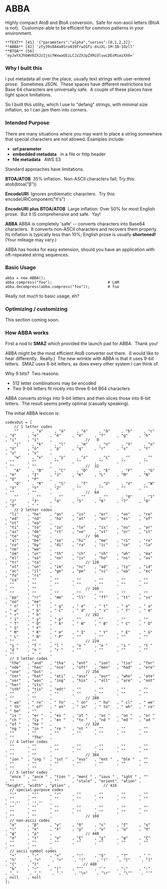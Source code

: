 # ABBA

Highly compact AtoB and BtoA conversion.&nbsp;
Safe for non-ascii letters (BtoA is not).&nbsp;
Customize-able to be efficient for common patterns in your environment.

	**TEXT** [41] '{"parameters":"alpha","series":[0,1,2,3]}'
	**ABBA** [42] 'zty39s0A4a0Sro039frw2Gfi-dszXL-1M-1N-1Ozll'
	**BTOA** [56] 'eyJwYXJhbWV0ZXJzIjoiYWxwaGEiLCJzZXJpZXMiOlswLDEsMiwzXX0='

### Why I built this

I put metadata all over the place, usually text strings with user-entered prose.&nbsp;
Sometimes JSON.&nbsp;
These spaces have different restrictions but Base 64 characters are universally safe.&nbsp;
A couple of these places have tight space limitations.&nbsp;

So I built this utility, which I use to "defang" strings, with minimal size inflation, so I can jam them into corners.


### Intended Purpose

There are many situations where you may want to place a string somewhere that special characters are not allowed.
Examples include:
- **url parameter** &nbsp; 
- **embedded metadata** &nbsp; in a file or http header
- **file metadata** &nbsp; AWS S3

Standard approaches have limitations.

**BTOA/ATOB**&nbsp;
35% inflation.&nbsp;
Non-ASCII characters fail; Try this:&nbsp; atob(btoa("β"))&nbsp;

**EncodeURI**&nbsp;
Ignores problematic characters.&nbsp;
Try this:&nbsp;  encodeURIComponent("it's")&nbsp;

**EncodeURI** **plus** **BTOA/ATOB**&nbsp;
Large inflation: Over 50% for most English prose.&nbsp;
But it IS comprehensive and safe.&nbsp;
Yay!&nbsp;

**ABBA**
ABBA is completely 'safe' -- converts characters into Base64 characters.&nbsp;
It converts non-ASCII characters and recovers them properly.&nbsp;
Its inflation is typically less than 10%; English prose is usually **shortened!**&nbsp;
(Your mileage may vary.)

ABBA has hooks for easy extension, should you have an application with oft-repeated string sequences.&nbsp;

### Basic Usage

	abba = new ABBA();
	abba.compress("foo");                         # LmM
	abba.decompress(abba.compress("foo"));        # foo

Really not much to basic usage, eh?

### Optimizing / customizing

This section coming soon.

### How ABBA works

First a nod to **SMAZ** which provided the launch pad for ABBA.&nbsp;
Thank you!

ABBA might be the most efficient AtoB converter out there.&nbsp;
(I would like to hear differently.&nbsp; Really.)&nbsp;
The new wrinkle with ABBA is that it uses 9-bit letters.&nbsp;
SMAZ uses 8-bit letters, as does every other system I can think of.&nbsp;

Why 9 bits?&nbsp;
Two reasons:
- 512 letter combinations may be encoded
- Two 9-bit letters fit nicely into three 6-bit B64 characters

ABBA converts strings into 9-bit letters and then slices those into 6-bit letters.&nbsp;
The result seems pretty optimal (casually speaking).

The initial ABBA lexicon is:

	codesOut = [
	    // 1 letter codes
	    ""      , "a"     , "á"     , "à"     , "â"     , "b"     , "c"     , "d"     , "e"     , "è"     , "é"     , "f"     , "g"     , "h"     , "i"     , "í"     ,               //   0
	    "j"     , "k"     , "l"     , "m"     , "n"     , "ñ"     , "o"     , "ô"     , "ó"     , "p"     , "q"     , "r"     , "s"     , "t"     , "u"     , "v"     ,
	    "w"     , "x"     , "y"     , "z"     , "ç"     , ""      , ""      , ""      , ""      , ""      , ""      , ""      , ""      , ""      , ""      , ""      ,               //  32
	    "A"     , "B"     , "C"     , "D"     , "E"     , "F"     , "G"     , "H"     , "I"     , "J"     , "K"     , "L"     , "M"     , "N"     , "O"     , "P"     ,
	    "Q"     , "R"     , "S"     , "T"     , "U"     , "V"     , "W"     , "X"     , "Y"     , "Z"     , ""      , ""      , ""      , ""      , ""      , ""      ,               //  64
	    ""      , ""      , ""      , ""      , ""      , "0"     , "1"     , "2"     , "3"     , "4"     , "5"     , "6"     , "7"     , "8"     , "9"     , " "     , 
	    // 2 letter codes
      "li"    , "he"    , "an"    , "in"    , "er"    , "on"    , "re"    , "ed"    , "nd"    , "ha"    , "at"    , "en"    , "es"    , "of"    , "nt"    , "ea"    ,
      "ti"    , "to"    , "io"    , "le"    , "is"    , "ou"    , "ar"    , "as"    , "de"    , "rt"    , "ve"    , "st"    , "or"    , "it"    , "te"    , "ng"    ,               //  96
      "al"    , "be"    , "se"    , "hi"    , "me"    , "ri"    , "ro"    , "co"    , "by"    , "di"    , "ra"    , "ic"    , "ce"    , "la"    , "ne"    , "we"    ,
      "om"    , "ur"    , "th"    , "ch"    , "sh"    , "wh"    , "ma"    , "el"    , "so"    , "no"    , "iv"    , "ho"    , "ns"    , "us"    , "tr"    , "ta"    ,               // 128
      "ot"    , "un"    , "im"    , "nc"    , "ad"    , "ly"    , "id"    , "ac"    , "il"    , "ge"    , "pe"    , "si"    , "wa"    , "ec"    , "fo"    , "rs"    ,
      "ca"    , ""      , ""      , ""      , ""      , ""      , ""      , ""      , ""      , ""      , ""      , ""      , ""      , ""      , ""      , ""      ,               // 160
      ""      , ""      , ""      , ""      , ""      , ""      , ""      , "pp"    , "rr"    , "mm"    , "ll"    , "ff"    , "tt"    , "ss"    , "oo"    , "ee"    ,
      " n"    , " l"    , " g"    , " e"    , " t"    , " o"    , " a"    , " w"    , " b"    , " c"    , " d"    , " s"    , " f"    , " m"    , " r"    , " h"    ,               // 192
      " i"    , " y"    , " p"    , ""      , ""      , ""      , ""      , " T"    , " O"    , " A"    , " W"    , " B"    , " C"    , " D"    , " S"    , " F"    ,
      " M"    , " R"    , " H"    , " I"    , " Y"    , " E"    , " G"    , " L"    , " N"    , " P"    , ""      , ""      , ""      , ""      , ""      , ""      ,               // 224
      "y "    , "f "    , "l "    , "o "    , "e "    , "s "    , "t "    , "d "    , "n "    , "r "    , ""      , ""      , ""      , ""      , ""      , "  "    ,
      // 3 letter codes
      "the"   , "and"   , "tha"   , "ent"   , "ion"   , "tio"   , "for"   , "nde"   , "has"   , "nce"   , "oft"   , "men"   , "had"   , "ere"   , "one"   , "but"   ,               // 256
      "ter"   , "hat"   , "ati"   , "ass"   , "our"   , "who"   , "ate"   , "ver"   , "was"   , "ing"   , "his"   , "all"   , "are"   , "not"   , "her"   , "its"   ,
      "sth"   , "tis"   , "edt"   , ""      , ""      , ""      , ""      , ""      , ""      , ""      , ""      , ""      , ""      , ""      , ""      , ""      ,               // 288
      " wa"   , " re"   , " fo"   , " on"   , " ha"   , " cl"   , " we"   , " th"   , " of"   , " an"   , " in"   , " to"   , " wh"   , " co"   , " be"   , ""      ,
      "is "   , "er "   , "es "   , "at "   , "as "   , "on "   , "or "   , "ch "   , "ly "   , "en "   , "to "   , "nd "   , "ed "   , "ad "   , "of "   , "he "   ,               // 320
      "ng "   , "in "   , "re "   , "nt "   , ""      , ""      , ""      , ""      , ""      , ""      , ""      , ""      , ""      , ""      , ""      , "The"   ,
      // 4 letter codes
      ""      , ""      , ""      , ""      , ""      , ""      , ""      , ""      , ""      , ""      , ""      , ""      , ""      , ""      , ""      , ""      ,               // 384
      "ion "  , "ing "  , "ist "  , "ous"   , "ent "  , "ble "  , ""      , ""      , ""      , ""      , ""      , ""      , ""      , ""      , ""      , ""      ,
      // 5 letter codes
      "ence " , "ance " , "tion " , "ment " , "ious " , "ight " , ""      , ""      , ""      , ""      , "stale" , "orient", "ation" , "height", "width" , "ption" ,               // 416
      // special-purpose codes
      "¹"     , "²"     , "³"     , ""      , ""      , ""      , ""      , ""      , ""      , ""      , ""      , ""      , ""      , ""      , '":"'   , '","'   ,
      ""      , ""      , ""      , ""      , ""      , ""      , ""      , ""      , ""      , ""      , ""      , ""      , ""      , ""      , ""      , ""      ,               // 160
      // non-ascii codes
      "α"     , "β"     , "γ"     , "δ"     , "ε"     , "ƒ"     , "η"     , "ι"     , "κ"     , "λ"     , "μ"     , "ν"     , "ω"     , "π"     , "φ"     , "ρ"     ,               // 448
      "σ"     , "τ"     , "υ"     , "ξ"     , "χ"     , "ψ"     , "ζ"     , ""      , ""      , ""      , ""      , ""      , ""      , ""      , ""      , ""      ,
      // ascii symbol codes
      "+"     , "-"     , "="     , "!"     , "$"     , "?"     , "_"     , "%"      , "<"     , ">"     , "("     , ")"     , "["     , "]"     , "{"     , "}"    ,               // 480
      "&"     , "~"     , "|"     , "^"     , "`"     , ";"     , ":"     , ", "     , ","     , "."     , "\n"    , "\r"    , "\""    , "'"     , null    , null 
	];
